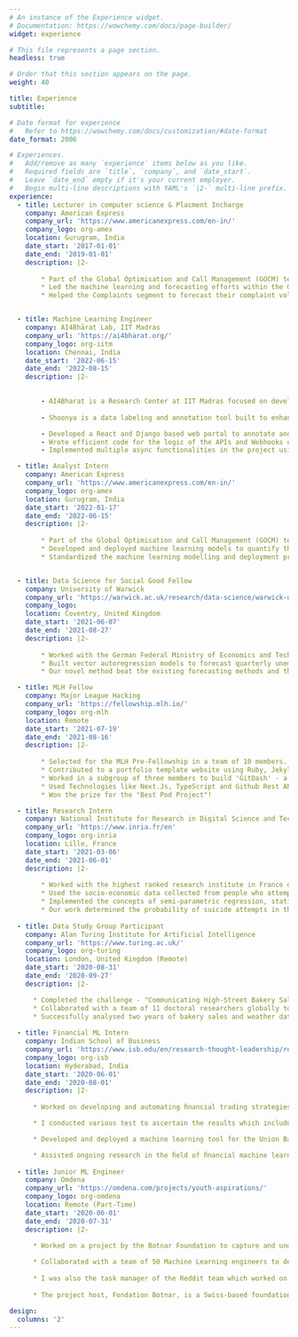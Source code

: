```yaml
---
# An instance of the Experience widget.
# Documentation: https://wowchemy.com/docs/page-builder/
widget: experience

# This file represents a page section.
headless: true

# Order that this section appears on the page.
weight: 40

title: Experience
subtitle:

# Date format for experience
#   Refer to https://wowchemy.com/docs/customization/#date-format
date_format: 2006

# Experiences.
#   Add/remove as many `experience` items below as you like.
#   Required fields are `title`, `company`, and `date_start`.
#   Leave `date_end` empty if it's your current employer.
#   Begin multi-line descriptions with YAML's `|2-` multi-line prefix.
experience:
  - title: Lecturer in computer science & Placment Incharge
    company: American Express
    company_url: 'https://www.americanexpress.com/en-in/'
    company_logo: org-amex
    location: Gurugram, India
    date_start: '2017-01-01'
    date_end: '2019-01-01'
    description: |2-
    
        * Part of the Global Optimisation and Call Management (GOCM) team which serves both inbound and outbound calls from our members in the JAPA, EMEA and Americas markets, along with managing the customer support centres globally.
        * Led the machine learning and forecasting efforts within the GOCM team to support the operations team in their real-time call volume handling. 
        * Helped the Complaints segment to forecast their complaint volumes for the next quarter and developed a model to recommend a staffing strategy, which led to the creation of staffing plans for the EMEA, Americas and APAC regions for the next quarter.  


  - title: Machine Learning Engineer
    company: AI4Bhārat Lab, IIT Madras
    company_url: 'https://ai4bharat.org/'
    company_logo: org-iitm
    location: Chennai, India
    date_start: '2022-06-15'
    date_end: '2022-08-15'
    description: |2-

        
        - AI4Bharat is a Research Center at IIT Madras focused on developing ML-based solutions for Indian communities. I was working as a contributor for the Shoonya Project and the Chitralekha Project. 
        
        - Shoonya is a data labeling and annotation tool built to enhance digital presence of under-represented languages in India. Chitralekha is an open source platform tool for video subtitling across various Indic languages, using ML model support. Both the platforms are currently being used by 100+ annotators across India who are skilled translation experts.

        - Developed a React and Django based web portal to annotate and store the text translations from English to Indian languages and vice-versa. 
        - Wrote efficient code for the logic of the APIs and Webhooks used by the platform for both internal and external software functionalities. 
        - Implemented multiple async functionalities in the project using celery and Django to speed up the application.

  - title: Analyst Intern
    company: American Express
    company_url: 'https://www.americanexpress.com/en-in/'
    company_logo: org-amex
    location: Gurugram, India
    date_start: '2022-01-17'
    date_end: '2022-06-15'
    description: |2-
    
        * Part of the Global Optimisation and Call Management (GOCM) team which serves both inbound and outbound calls from our members in the JAPA, EMEA and Americas markets, along with managing the customer support centres globally.
        * Developed and deployed machine learning models to quantify the factors that affect the key metrics within the GOCM team. These models are able to forecast the metric outcomes with a mean average percentage error of 7\%. 
        * Standardized the machine learning modelling and deployment practices within the GOCM to provide a roadmap for similar projects in the future, through extensive documentation and curated tutorials.


  - title: Data Science for Social Good Fellow
    company: University of Warwick
    company_url: 'https://warwick.ac.uk/research/data-science/warwick-data/dssgx/'
    company_logo:
    location: Coventry, United Kingdom
    date_start: '2021-06-07'
    date_end: '2021-08-27'
    description: |2-
    
        * Worked with the German Federal Ministry of Economics and Technology on a project to strengthen their economic forecasts during times of shocks using machine learning Methods.
        * Built vector autoregression models to forecast quarterly unemployment rates at the county level in Germany. 
        * Our novel method beat the existing forecasting methods and the popular time series models applied to this problem. The details of our solution can be found on the [Github page](https://github.com/DSSGxUK/bmwi). 

  - title: MLH Fellow
    company: Major League Hacking
    company_url: 'https://fellowship.mlh.io/'
    company_logo: org-mlh
    location: Remote
    date_start: '2021-07-19'
    date_end: '2021-08-16'
    description: |2-
    
        * Selected for the MLH Pre-Fellowship in a team of 10 members. 
        * Contributed to a portfolio template website using Ruby, Jekyll and JavaScript. 
        * Worked in a subgroup of three members to build 'GitDash' - a GitHub dashboard to track all the things a person is working on, along with reminders and GitHub data aggregator.
        * Used Technologies like Next.Js, TypeScript and Github Rest API.
        * Won the prize for the "Best Pod Project"!

  - title: Research Intern
    company: National Institute for Research in Digital Science and Technology (INRIA)
    company_url: 'https://www.inria.fr/en'
    company_logo: org-inria
    location: Lille, France
    date_start: '2021-03-06'
    date_end: '2021-06-01'
    description: |2-
    
        * Worked with the highest ranked research institute in France on a problem of suicide analysis in Lille.
        * Used the socio-economic data collected from people who attempted suicide to predict whether they would attempt it again. It was also used to identify the factors which contribute to first time and repeated attempts.
        * Implemented the concepts of semi-parametric regression, statistical modelling and spatial econometrics using R.   
        * Our work determined the probability of suicide attempts in the next 6 months with an AUC Score of 0.89. This work was submitted to the local government in Lille for supporting their policy decisions in the domain of mental health support.
        
  - title: Data Study Group Participant
    company: Alan Turing Institute for Artificial Intelligence
    company_url: 'https://www.turing.ac.uk/'
    company_logo: org-turing
    location: London, United Kingdom (Remote)
    date_start: '2020-08-31'
    date_end: '2020-09-27'
    description: |2-

      * Completed the challenge - "Communicating High-Street Bakery Sales Predictions Using Counterfactual Explanations" presented by CatsAI
      * Collaborated with a team of 11 doctoral researchers globally to build predictive models with explainable AI approaches
      * Successfully analysed two years of bakery sales and weather data from 5000 sites to build predictive models and provided counterfactual explanations
  
  - title: Financial ML Intern
    company: Indian School of Business
    company_url: 'https://www.isb.edu/en/research-thought-leadership/research-centres-institutes/centre-for-analytical-finance.html'
    company_logo: org-isb
    location: Hyderabad, India
    date_start: '2020-06-01'
    date_end: '2020-08-01'
    description: |2-
    
      * Worked on developing and automating ﬁnancial trading strategies using seminal research papers. Implemented the strategies, like Piotroski F Score and Momentum Trading Strategy, and backtested them for over 15 years' data with positive returns. 

      * I conducted various test to ascertain the results which included downside risk measures like Value at Risk, CVaR, Semideviation, Sharpe and Sortino Ratios. I also developed pipelines which automated the process of investing and testing on past data using Python.

      * Developed and deployed a machine learning tool for the Union Bank of India which allotted risk scores to customers based on past customer data. The bank used the model to decide which customers would receive a loan. My risk allocation model brought down the customer default rate by 11% on 2 years of testing data.

      * Assisted ongoing research in the ﬁeld of ﬁnancial machine learning to help write a paper which was accepted in The Financial Review.
  
  - title: Junior ML Engineer
    company: Omdena
    company_url: 'https://omdena.com/projects/youth-aspirations/'
    company_logo: org-omdena
    location: Remote (Part-Time)
    date_start: '2020-06-01'
    date_end: '2020-07-31'
    description: |2-

      * Worked on a project by the Botnar Foundation to capture and understand what young people (age 10-24 yrs) today think about topics like their future, aspirations, concerns, and challenges they face, etc.
      
      * Collaborated with a team of 50 Machine Learning engineers to develop tools to analyze and understand the sentiments and aspirations of young people and performed a temporal analysis to understand how the sentiments have been changing over time, especially due to the Covid-19 Pandemic.
      
      * I was also the task manager of the Reddit team which worked on Crowdsourcing data from the popular social media website. My team collected and processed over 30000 posts along with comments in three languages.
      
      * The project host, Fondation Botnar, is a Swiss-based foundation that champions the use of digital and AI to improve the health and wellbeing of children and young people globally. They used our work to create counselling services and mental well-being indicators for young people in the European Union. 

design:
  columns: '2'
---
```

